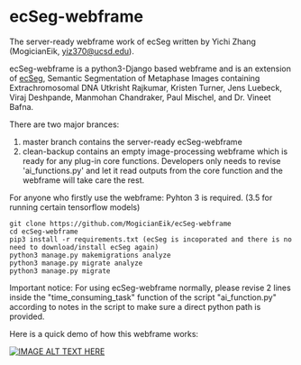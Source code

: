 # ecSeg-webframe
The server-ready webframe work of ecSeg written by Yichi Zhang (MogicianEik, yiz370@ucsd.edu).

ecSeg-webframe is a python3-Django based webframe and is an extension of [ecSeg](https://github.com/UCRajkumar/ecSeg), Semantic Segmentation of Metaphase Images containing Extrachromosomal DNA
Utkrisht Rajkumar, Kristen Turner, Jens Luebeck, Viraj Deshpande, Manmohan Chandraker, Paul Mischel, and Dr. Vineet Bafna.

There are two major brances:
1. master branch contains the server-ready ecSeg-webframe
2. clean-backup contains an empty image-processing webframe which is ready for any plug-in core functions. Developers only needs to revise 'ai_functions.py' and let it read outputs from the core function and the webframe will take care the rest.

For anyone who firstly use the webframe: Pyhton 3 is required. (3.5 for running certain tensorflow models)
```
git clone https://github.com/MogicianEik/ecSeg-webframe
cd ecSeg-webframe
pip3 install -r requirements.txt (ecSeg is incoporated and there is no need to download/install ecSeg again)
python3 manage.py makemigrations analyze
python3 manage.py migrate analyze
python3 manage.py migrate
```

Important notice:
For using ecSeg-webframe normally, please revise 2 lines inside the "time_consuming_task" function of the script "ai_function.py" according to notes in the script to make sure a direct python path is provided.

Here is a quick demo of how this webframe works:

[![IMAGE ALT TEXT HERE](http://img.youtube.com/vi/FnQXlUfcdYg/0.jpg)](http://www.youtube.com/watch?v=FnQXlUfcdYg)

